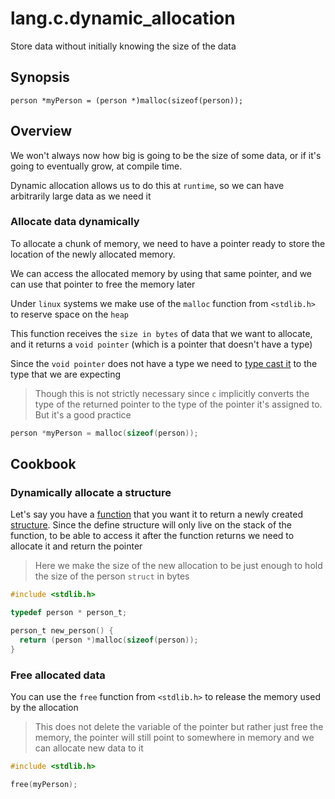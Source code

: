 # lang.c.dynamic_allocation

Store data without initially knowing the size of the data

## Synopsis

```language
person *myPerson = (person *)malloc(sizeof(person));
```

## Overview

We won't always now how big is going to be the size of some
data, or if it's going to eventually grow, at compile time.

Dynamic allocation allows us to do this at `runtime`, so we
can have arbitrarily large data as we need it

### Allocate data dynamically

To allocate a chunk of memory, we need to have a pointer ready
to store the location of the newly allocated memory.

We can access the allocated memory by using that same pointer,
and we can use that pointer to free the memory later

Under `linux` systems we make use of the `malloc` function from
`<stdlib.h>` to reserve space on the `heap`

This function receives the `size in bytes` of data that we
want to allocate, and it returns a `void pointer` (which is
a pointer that doesn't have a type)

Since the `void pointer` does not have a type we need to
[type cast it](./e6e6.md) to the type that we are expecting

> Though this is not strictly necessary since `c` implicitly 
> converts the type of the returned pointer to the type of
> the pointer it's assigned to. But it's a good practice

```c
person *myPerson = malloc(sizeof(person));
```

## Cookbook

### Dynamically allocate a structure

Let's say you have a [function](./nt45.md) that you want it to return a
newly created [structure](./957e.md). Since the define structure will
only live on the stack of the function, to be able to access
it after the function returns we need to allocate it and return
the pointer

> Here we make the size of the new allocation to be just
> enough to hold the size of the person `struct` in bytes

```c
#include <stdlib.h>

typedef person * person_t;

person_t new_person() {
  return (person *)malloc(sizeof(person));
}
```

### Free allocated data

You can use the `free` function from `<stdlib.h>` to release 
the memory used by the allocation

> This does not delete the variable of the pointer but rather
> just free the memory, the pointer will still point to
> somewhere in memory and we can allocate new data to it

```c
#include <stdlib.h>

free(myPerson);
```
